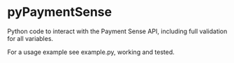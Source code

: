pyPaymentSense
==============

Python code to interact with the Payment Sense API, including full validation
for all variables.

For a usage example see example.py, working and tested.